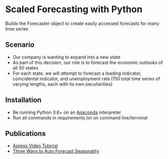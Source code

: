# Scaled Forecasting with Python
Builds the Forecaster object to create easily accessed forecasts for many time series

## Scenario
- Our company is wanting to expand into a new state
- As part of this decision, our role is to forecast the economic outlooks of all 50 states
- For each state, we will attempt to forecast a leading indicator, coincidental indicator, and unemployment rate (150 total time series of varying lengths, each with its own peculiarities)

## Installation
- Be running Python 3.6+ on an [Anaconda](https://www.anaconda.com/products/individual) interpreter
- Run all commands in requirements.txt on command line/terminal

## Publications
- [Apress Video Tutorial](https://link.springer.com/video/10.1007/978-1-4842-6893-3)
- [Three Ways to Auto Forecast Seasonality](https://towardsdatascience.com/three-ways-to-auto-forecast-seasonality-b7c96256b771)